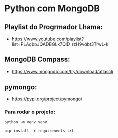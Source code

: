 # Python com MongoDB


## Playlist do Progrmador Lhama:
- https://www.youtube.com/playlist?list=PLAgbpJQADBGLk7QlD_rzH9vqbt3TrwL-k

## MongoDB Compass:
- https://www.mongodb.com/try/download/atlascli

## pymongo:
- https://pypi.org/project/pymongo/


### Para rodar o projeto:

    python -m venv venv
    
    pip install -r requirements.txt